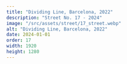 ```yaml
---
title: "Dividing Line, Barcelona, 2022"
description: "Street No. 17 - 2024"
image: "/src/assets/street/17_street.webp"
alt: "Dividing Line, Barcelona, 2022"
date: 2024-01-01
order: 17
width: 1920
height: 1280
---
```

